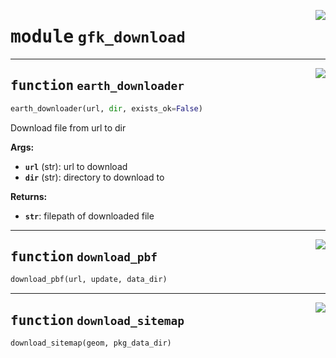 <!-- markdownlint-disable -->

<a href="https://github.com/pypsa-meets-earth/earth-osm/blob/main/earth_osm/gfk_download.py#L0"><img align="right" style="float:right;" src="https://img.shields.io/badge/-source-cccccc?style=flat-square"></a>

# <kbd>module</kbd> `gfk_download`





---

<a href="https://github.com/pypsa-meets-earth/earth-osm/blob/main/earth_osm/gfk_download.py#L26"><img align="right" style="float:right;" src="https://img.shields.io/badge/-source-cccccc?style=flat-square"></a>

## <kbd>function</kbd> `earth_downloader`

```python
earth_downloader(url, dir, exists_ok=False)
```

Download file from url to dir 



**Args:**
 
 - <b>`url`</b> (str):  url to download 
 - <b>`dir`</b> (str):  directory to download to 



**Returns:**
 
 - <b>`str`</b>:  filepath of downloaded file 


---

<a href="https://github.com/pypsa-meets-earth/earth-osm/blob/main/earth_osm/gfk_download.py#L61"><img align="right" style="float:right;" src="https://img.shields.io/badge/-source-cccccc?style=flat-square"></a>

## <kbd>function</kbd> `download_pbf`

```python
download_pbf(url, update, data_dir)
```






---

<a href="https://github.com/pypsa-meets-earth/earth-osm/blob/main/earth_osm/gfk_download.py#L79"><img align="right" style="float:right;" src="https://img.shields.io/badge/-source-cccccc?style=flat-square"></a>

## <kbd>function</kbd> `download_sitemap`

```python
download_sitemap(geom, pkg_data_dir)
```







